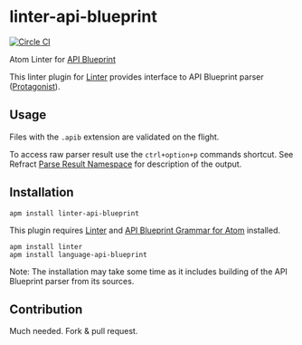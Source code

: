 # linter-api-blueprint
[![Circle CI](https://circleci.com/gh/zdne/linter-api-blueprint.svg?style=svg)](https://circleci.com/gh/zdne/linter-api-blueprint)

Atom Linter for [API Blueprint][]

This linter plugin for [Linter][]
provides interface to API Blueprint parser ([Protagonist][]).

## Usage
Files with the `.apib` extension are validated on the flight.

To access raw parser result use the `ctrl+option+p` commands shortcut. See
Refract [Parse Result Namespace][] for description of the output.

## Installation

```
apm install linter-api-blueprint
```

This plugin requires [Linter][] and [API Blueprint Grammar for Atom](https://atom.io/packages/language-api-blueprint) installed.

```
apm install linter
apm install language-api-blueprint
```

Note: The installation may take some time as it includes building of the API
Blueprint parser from its sources.

## Contribution

Much needed. Fork & pull request.

[API Blueprint]: https://github.com/apiaryio/api-blueprint
[Linter]: https://github.com/atom-community/linter
[Protagonist]: https://github.com/apiaryio/protagonist
[Parse Result Namespace]: https://github.com/refractproject/refract-spec/blob/master/namespaces/parse-result-namespace.md
